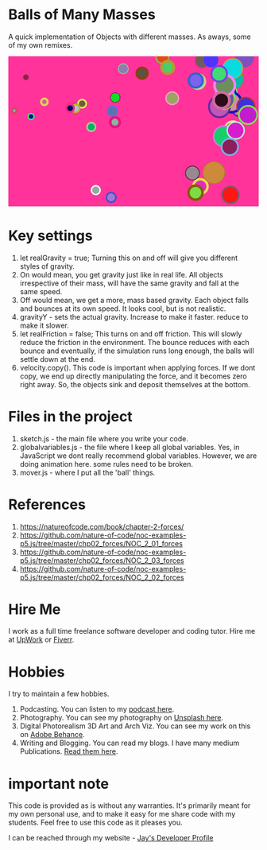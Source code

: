 # Balls of Many Masses

A quick implementation of Objects with different masses. As aways, some of my own remixes.

![image info](BallsofManyMasses_800px.png)

# Key settings

1. let realGravity = true; Turning this on and off will give you different styles of gravity. 
1. On would mean, you get gravity just like in real life. All objects irrespective of their mass, will have the same gravity and fall at the same speed. 
1. Off would mean, we get a more, mass based gravity. Each object falls and bounces at its own speed. It looks cool, but is not realistic.
1. gravityY - sets the actual gravity. Increase to make it faster. reduce to make it slower.
1. let realFriction = false; This turns on and off friction. This will slowly reduce the friction in the environment. The bounce reduces with each bounce and eventually, if the simulation runs long enough, the balls will settle down at the end.
1. velocity.copy(). This code is important when applying forces. If we dont copy, we end up directly manipulating the force, and it becomes zero right away. So, the objects sink and deposit themselves at the bottom.

# Files in the project

1. sketch.js - the main file where you write your code.
1. globalvariables.js - the file where I keep all global variables. Yes, in JavaScript we dont really recommend global variables. However, we are doing animation here. some rules need to be broken.
1. mover.js - where I put all the 'ball' things.

# References

1. https://natureofcode.com/book/chapter-2-forces/
1. https://github.com/nature-of-code/noc-examples-p5.js/tree/master/chp02_forces/NOC_2_01_forces
1. https://github.com/nature-of-code/noc-examples-p5.js/tree/master/chp02_forces/NOC_2_03_forces
1. https://github.com/nature-of-code/noc-examples-p5.js/tree/master/chp02_forces/NOC_2_02_forces

# Hire Me

I work as a full time freelance software developer and coding tutor. Hire me at [UpWork](https://www.upwork.com/fl/vijayasimhabr) or [Fiverr](https://www.fiverr.com/jay_codeguy).

# Hobbies

I try to maintain a few hobbies.

1. Podcasting. You can listen to my [podcast here](https://stories.thechalakas.com/listen-to-podcast/).
1. Photography. You can see my photography on [Unsplash here](https://unsplash.com/@jay_neeruhaaku).
1. Digital Photorealism 3D Art and Arch Viz. You can see my work on this on [Adobe Behance](https://www.behance.net/vijayasimhabr).
1. Writing and Blogging. You can read my blogs. I have many medium Publications. [Read them here](https://medium.com/@vijayasimhabr).

# important note

This code is provided as is without any warranties. It's primarily meant for my own personal use, and to make it easy for me share code with my students. Feel free to use this code as it pleases you.

I can be reached through my website - [Jay's Developer Profile](https://jay-study-nildana.github.io/developerprofile)